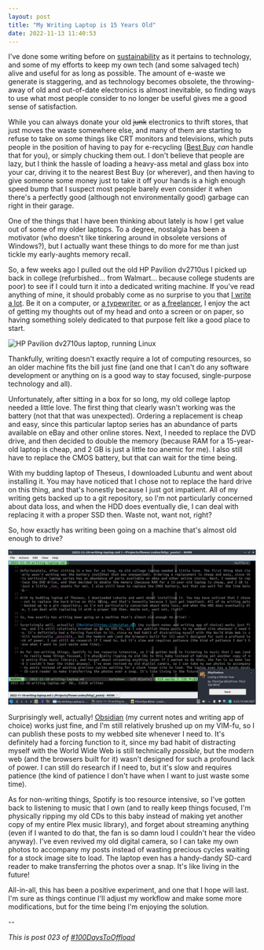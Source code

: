 ```yaml
---
layout: post
title: "My Writing Laptop is 15 Years Old"
date: 2022-11-13 11:40:53
---
```

I've done some writing before on [sustainability](https://flower.codes/2022/04/10/planned-obsolescence.html) as it pertains to technology, and some of my efforts to keep my own tech (and some salvaged tech) alive and useful for as long as possible. The amount of e-waste we generate is staggering, and as technology becomes obsolete, the throwing-away of old and out-of-date electronics is almost inevitable, so finding ways to use what most people consider to no longer be useful gives me a good sense of satisfaction.

While you can always donate your old ~~junk~~ electronics to thrift stores, that just moves the waste somewhere else, and many of them are starting to refuse to take on some things like CRT monitors and televisions, which puts people in the position of having to pay for e-recycling ([Best Buy](https://www.bestbuy.com/site/services/recycling/pcmcat149900050025.c?id=pcmcat149900050025) _can_ handle that for you), or simply chucking them out. I don't believe that people are lazy, but I think the hassle of loading a heavy-ass metal and glass box into your car, driving it to the nearest Best Buy (or wherever), and then having to give someone some money just to take it off your hands is a high enough speed bump that I suspect most people barely even consider it when there's a perfectly good (although not environmentally good) garbage can right in their garage.

One of the things that I have been thinking about lately is how I get value out of some of my older laptops. To a degree, nostalgia has been a motivator (who doesn't like tinkering around in obsolete versions of Windows?), but I actually want these things to do more for me than just tickle my early-aughts memory recall.

So, a few weeks ago I pulled out the old HP Pavilion dv2710us I picked up back in college (refurbished... from Walmart... because college students are poor) to see if I could turn it into a dedicated writing machine. If you've read anything of mine, it should probably come as no surprise to you that [I write a lot](https://flower.codes/2016/06/04/not-a-writer.html). Be it on a computer, or [a typewriter](https://flower.codes/2020/12/14/get-a-typewriter-write-a-friend.html), or as [a freelancer](https://flower.codes/2018/08/12/windows-updates.html), I enjoy the act of getting my thoughts out of my head and onto a screen or on paper, so having something solely dedicated to that purpose felt like a good place to start.

![HP Pavilion dv2710us laptop, running Linux](/assets/posts/writing-laptop.jpg)

Thankfully, writing doesn't exactly require a lot of computing resources, so an older machine fits the bill just fine (and one that I can't do any software development or anything on is a good way to stay focused, single-purpose technology and all).

Unfortunately, after sitting in a box for so long, my old college laptop needed a little love. The first thing that clearly wasn't working was the battery (not that that was unexpected). Ordering a replacement is cheap and easy, since this particular laptop series has an abundance of parts available on eBay and other online stores. Next, I needed to replace the DVD drive, and then decided to double the memory (because RAM for a 15-year-old laptop is cheap, and 2 GB is just a little _too_ anemic for me). I also still have to replace the CMOS battery, but that can wait for the time being.

With my budding laptop of Theseus, I downloaded Lubuntu and went about installing it. You may have noticed that I chose not to replace the hard drive on this thing, and that's honestly because I just got impatient. All of my writing gets backed up to a git repository, so I'm not particularly concerned about data loss, and when the HDD does eventually die, I can deal with replacing it with a proper SSD then. Waste not, want not, right?

So, how exactly has writing been going on a machine that's almost old enough to drive?

![Desktop screenshot, showing an open terminal and this article in progress](/assets/posts/writing-laptop-screenshot.jpg)

Surprisingly well, actually! [Obsidian](https://obsidian.md) (my current notes and writing app of choice) works just fine, and I'm still relatively brushed up on my VIM-fu, so I can publish these posts to my webbed site whenever I need to. It's definitely had a forcing function to it, since my bad habit of distracting myself with the World Wide Web is still technically _possible_, but the modern web (and the browsers built for it) wasn't designed for such a profound lack of power. I can still do research if I need to, but it's slow and requires patience (the kind of patience I don't have when I want to just waste some time).

As for non-writing things, Spotify is too resource intensive, so I've gotten back to listening to music that I own (and to really keep things focused, I'm physically ripping my old CDs to this baby instead of making yet another copy of my entire Plex music library), and forget about streaming anything (even if I wanted to do that, the fan is so damn loud I couldn't hear the video anyway). I've even revived my old digital camera, so I can take my own photos to accompany my posts instead of wasting precious cycles waiting for a stock image site to load. The laptop even has a handy-dandy SD-card reader to make transferring the photos over a snap. It's like living in the future!

All-in-all, this has been a positive experiment, and one that I hope will last. I'm sure as things continue I'll adjust my workflow and make some more modifications, but for the time being I'm enjoying the solution.

--

_This is post 023 of [#100DaysToOffload](https://100daystooffload.com/)_
